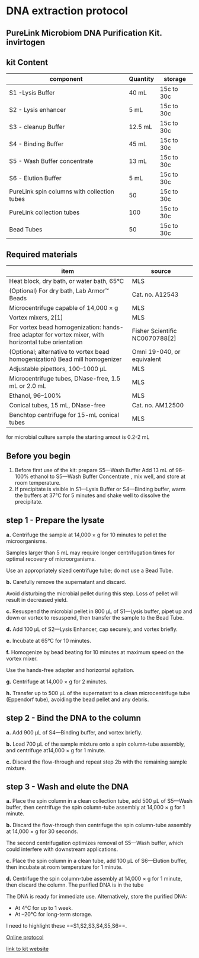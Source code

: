 

# DNA extraction protocol
## PureLink Microbiom DNA Purification Kit. invirtogen
### 

## kit Content
| component | Quantity | storage |
| ----------- | ----------- | ----------- |
| S1 -Lysis Buffer | 40 mL | 15c to 30c
| S2 - Lysis enhancer | 5 mL |15c to 30c
| S3 - cleanup Buffer | 12.5 mL |15c to 30c
| S4 - Binding Buffer | 45 mL |15c to 30c
| S5 - Wash Buffer concentrate | 13 mL |15c to 30c
| S6 - Elution Buffer | 5 mL |15c to 30c
| PureLink spin columns with collection tubes | 50 |15c to 30c
| PureLink collection tubes | 100 |15c to 30c
| Bead Tubes | 50 |15c to 30c

## Required materials
| item | source | 
| ----------- | ----------- | 
| Heat block, dry bath, or water bath, 65°C | MLS | 15c to 30c
| (Optional) For dry bath, Lab Armor™ Beads | Cat. no. A12543 |15c to 30c
| Microcentrifuge capable of 14,000 × g | MLS |15c to 30c
|Vortex mixers, 2[1] | MLS|15c to 30c
| For vortex bead homogenization: hands-free adapter for vortex mixer, with horizontal tube orientation |Fisher Scientific NC0070788[2] |15c to 30c
| (Optional; alternative to vortex bead homogenization) Bead mill homogenizer | Omni 19-040, or equivalent |15c to 30c
| Adjustable pipettors, 100–1000 µL | MLS |15c to 30c
| Microcentrifuge tubes, DNase-free, 1.5 mL or 2.0 mL | MLS |15c to 30c
| Ethanol, 96–100% | MLS |15c to 30c
| Conical tubes, 15 mL, DNase-free | Cat. no. AM12500 |15c to 30c
| Benchtop centrifuge for 15-mL conical tubes | MLS |15c to 30c

for microbial culture sample the starting amout is 0.2-2 mL
## Before you begin
1. Before first use of the kit: prepare S5—Wash Buffer
Add 13 mL of 96–100% ethanol to S5—Wash Buffer Concentrate ,
mix well, and store at room temperature.
2. If precipitate is visible in S1—Lysis Buffer or S4—Binding buffer,
warm the buffers at 37°C for 5 minutes and shake well to dissolve
the precipitate.

## step 1 - Prepare the lysate
**a.** Centrifuge the sample at 14,000 × g for 10 minutes to pellet the microorganisms.

Samples larger than 5 mL may require longer centrifugation times for optimal recovery of microorganisms.

Use an appropriately sized centrifuge tube; do not use a Bead Tube.

**b.** Carefully remove the supernatant and discard.

Avoid disturbing the microbial pellet during this step. Loss of pellet will result in decreased
yield.

**c.** Resuspend the microbial pellet in 800 µL of S1—Lysis buffer, pipet up and down or vortex to resuspend, then transfer the sample to the Bead Tube.

**d.** Add 100 µL of S2—Lysis Enhancer, cap securely, and vortex briefly.

**e.** Incubate at 65°C for 10 minutes.

**f.** Homogenize by bead beating for 10 minutes at maximum speed on the vortex mixer.

Use the hands-free adapter and horizontal agitation.

**g.** Centrifuge at 14,000 × g for 2 minutes.

**h.** Transfer up to 500 µL of the supernatant to a clean microcentrifuge tube (Eppendorf tube), avoiding the bead pellet
and any debris.
## step 2 - Bind the DNA to the column 
**a.** Add 900 µL of S4—Binding buffer, and vortex briefly.

**b.** Load 700 µL of the sample mixture onto a spin column-tube assembly, and centrifuge at14,000 × g for 1 minute.

**c.** Discard the flow-through and repeat step 2b with the remaining sample mixture.
## step 3 - Wash and elute the DNA
**a.** Place the spin column in a clean collection tube, add 500 µL of S5—Wash buffer, then centrifuge the spin column-tube assembly at 14,000 × g for 1 minute.

**b.** Discard the flow-through then centrifuge the spin column-tube assembly at 14,000 × g for 30 seconds.

The second centrifugation optimizes removal of S5—Wash buffer, which could interfere with downstream applications.

**c.** Place the spin column in a clean tube, add 100 µL of S6—Elution buffer, then incubate at room temperature for 1 minute.

**d.** Centrifuge the spin column-tube assembly at 14,000 × g for 1 minute, then discard the column.
The purified DNA is in the tube

The DNA is ready for immediate use. Alternatively, store the purified DNA:

- At 4°C for up to 1 week.
- At –20°C for long-term storage.

I need to highlight these ==S1,S2,S3,S4,S5,S6==.

[Online protocol](https://www.thermofisher.com/document-connect/document-connect.html?url=https://assets.thermofisher.com/TFS-Assets%2FLSG%2Fmanuals%2FMAN0014332_PureLinkMicrobiome_CultureMedia_UG.pdf)

[link to kit website](https://www.thermofisher.com/order/catalog/product/A29790)



